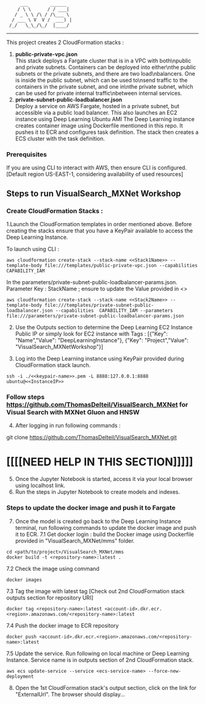          ___        ______    
        / \ \      / / ___|   
       / _ \ \ /\ / /\___ \  
      / ___ \ V  V /  ___) | 
     /_/   \_\_/\_/  |____/   
 ----------------------------------------------------------------- 

This project creates 2 CloudFormation stacks :
1. **public-private-vpc.json**   
This stack deploys a Fargate cluster that is in a VPC with both\npublic and private subnets. Containers can be deployed into either\nthe public subnets or the private subnets, and there are two load\nbalancers. One is inside the public subnet, which can be used to\nsend traffic to the containers in the private subnet, and one in\nthe private subnet, which can be used for private internal traffic\nbetween internal services.
2. **private-subnet-public-loadbalancer.json**   
Deploy a service on AWS Fargate, hosted in a private subnet, but accessible via a public load balancer. This also launches an EC2 instance using Deep Learning Ubuntu AMI
The Deep Learning instance creates container image using Dockerfile mentioned in this repo. It pushes it to ECR and configures task definition.
The stack then creates a ECS cluster with the task definition.

### Prerequisites

If you are using CLI to interact with AWS, then ensure CLI is configured. [Default region US-EAST-1, considering availability of used resources]

## Steps to run VisualSearch_MXNet Workshop

 
 
### Create CloudFormation Stacks :  
1.Launch the CloudFormation templates in order mentioned above. Before creating the stacks ensure that you have a KeyPair available to access the Deep Learning Instance.
 
To launch using CLI :  
```
aws cloudformation create-stack --stack-name <<Stack1Name>> --template-body file:///templates/public-private-vpc.json --capabilities  CAPABILITY_IAM 
```

In the parameters/private-subnet-public-loadbalancer-params.json. Parameter Key : StackName ; ensure to update the Value provided in <<Stack1Name>>

```
aws cloudformation create-stack --stack-name <<Stack2Name>> --template-body file:///templates/private-subnet-public-loadbalancer.json --capabilities  CAPABILITY_IAM --parameters file:///parameters/private-subnet-public-loadbalancer-params.json 
```

2. Use the Outputs section to determine the Deep Learning EC2 Instance Public IP or simply look for EC2 instance with Tags : 
[{"Key": "Name","Value": "DeepLearningInstance"}, {"Key": "Project","Value": "VisualSearch_MXNetWorkshop"}]


3. Log into the Deep Learning instance using KeyPair provided during CloudFormation stack launch. 
```
ssh -i ./<<keypair-name>>.pem -L 8888:127.0.0.1:8888 ubuntu@<<InstanceIP>>
```

### Follow steps https://github.com/ThomasDelteil/VisualSearch_MXNet for Visual Search with MXNet Gluon and HNSW

4.  After logging in run following commands :

git clone https://github.com/ThomasDelteil/VisualSearch_MXNet.git

# [[[[NEED HELP IN THIS SECTION]]]]]  

5.  Once the Jupyter Notebook is started, access it via your local browser using localhost link.
6.  Run the steps in Jupyter Notebook to create models and indexes.
  

### Steps to update the docker image and push it to Fargate

7.  Once the model is created go back to the Deep Learning Instance terminal, run following commands to update the docker image and push it to ECR.
7.1 Get docker login :
build the Docker image using Dockerfile provided in "VisualSearch_MXNet/mms" folder.

```
cd <path/to/project>/VisualSearch_MXNet/mms
docker build -t <repository-name>:latest .
```

7.2 Check the image using command

```
docker images
```

7.3 Tag the image with latest tag [Check out 2nd CloudFormation stack outputs section for repository URI]
```
docker tag <repository-name>:latest <account-id>.dkr.ecr.<region>.amazonaws.com/<repository-name>:latest
```

7.4 Push the docker image to ECR repository

```
docker push <account-id>.dkr.ecr.<region>.amazonaws.com/<repository-name>:latest
```

7.5 Update the service. Run following on local machine or Deep Learning Instance. Service name is in outputs section of 2nd CloudFormation stack.
```
aws ecs update-service --service <ecs-service-name> --force-new-deployment
```

8. Open the 1st CloudFormation stack's output section, click on the link for "ExternalUrl". The browser should display...
